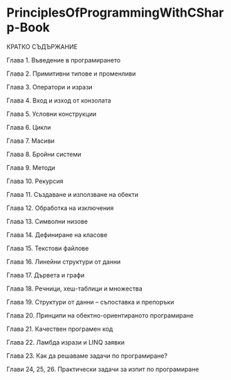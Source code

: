 # PrinciplesOfProgrammingWithCSharp-Book

КРАТКО СЪДЪРЖАНИЕ

Глава 1. Въведение в програмирането

Глава 2. Примитивни типове и променливи

Глава 3. Оператори и изрази

Глава 4. Вход и изход от конзолата

Глава 5. Условни конструкции

Глава 6. Цикли

Глава 7. Масиви

Глава 8. Бройни системи

Глава 9. Методи

Глава 10. Рекурсия

Глава 11. Създаване и използване на обекти

Глава 12. Обработка на изключения

Глава 13. Символни низове

Глава 14. Дефиниране на класове

Глава 15. Текстови файлове

Глава 16. Линейни структури от данни

Глава 17. Дървета и графи

Глава 18. Речници, хеш-таблици и множества

Глава 19. Структури от данни – съпоставка и препоръки

Глава 20. Принципи на обектно-ориентираното програмиране

Глава 21. Качествен програмен код

Глава 22. Ламбда изрази и LINQ заявки

Глава 23. Как да решаваме задачи по програмиране?

Глави 24, 25, 26. Практически задачи за изпит по програмиране
